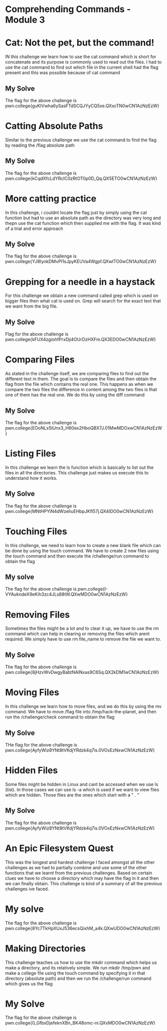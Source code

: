 # Comprehending Commands - Module 3

# Cat: Not the pet, but the command!
IN this challenge we learn how to use the cat command which is short for concatenate and its purpose is commonly used to read out the files. I had to use the cat command to find out which file in the current shell had the flag present and this was possible because of cat command

## My Solve
The flag for the above challenge is pwn.college{guKIVwha6ySasFTdSCQJYyCQ5xe.QXxcTN0wCN1AzNzEzW}


# Catting Absolute Paths
Similar to the previous challenge we use the cat command to find the flag by reading the /flag absolute path

## My Solve
The flag for the above challenge is pwn.college{kCqdXfcLdYRcIC0zRtOT0p0D_Qq.QX5ETO0wCN1AzNzEzW}


# More catting practice
In this challenge, i couldnt locate the flag just by simply using the cat function but had to use an absolute path as the directory was very long and thepn use the cat function which then supplied me with the flag. It was kind of a trial and error approach

## My Solve 
The flag for the above challenge is pwn.college{YJ8IynkDMvPI1sJpyKEUVa4Wgpf.QXwITO0wCN1AzNzEzW}


# Grepping for a needle in a haystack
For this challenge we obtain a new command called grep which is used on bigger files then what cat is used on. Grep will search for the exact text that we want from the big file. 

## My Solve
Flag for the above challenge is pwn.college{kFUX4zgiohfPrxDji4OUrDzHXFm.QX3EDO0wCN1AzNzEzW}


# Comparing Files
As stated in the challenge itself, we are comparing files to find out the different text in them. The goal is to compare the files and then obtain the flag from the file which contains the real one. This happens as when we compare the two files the difference in content among the two files is that one of them has the real one. We do this by using the diff command

## My Solve
The flag for the above challenge is pwn.college{EOoNLx5lUnx3_H60ex2HboQBX7J.01MwMDOxwCN1AzNzEzW}


# Listing Files
In this challenge we learn the ls function which is basically to list out the files in all the directories. This challenge just makes us execute this to understand how it works.

## My Solve 
The flag for the above challenge is pwn.college{MNtHPYiN4dWzeIiuEHbpJKfI57j.QX4IDO0wCN1AzNzEzW}


# Touching Files 
In this challenge, we need to learn how to create a new blank file which can be done by using the touch command. We have to create 2 new files using the touch command and then execute the /challenge/run command to obtain the flag

## My solve 
The flag for the above challenge is pwn.college{I-VYAukndeX9eKih3zc4JLs88tW.QXwMDO0wCN1AzNzEzW}


# Removing Files
Sometimes the files might be a lot and to clear it up, we have to use the rm command which can help in clearing or removing the files which arent required. We simply have to use rm file_name to remove the file we want to.

## My Solve
The flag for the above challenge is pwn.college{8jHzvWvDwgyBabtNAlNxas9C6Sq.QX2kDM1wCN1AzNzEzW}


# Moving Files
In this challenge we learn how to move files, and we do this by using the mv command. We have to move /flag file into /tmp/hack-the-planet, and then run the /challenge/check command to obtain the flag

## My Solve
THe flag for the above challenge is pwn.college{AyfyWiz8YNt8tVKdjYRdzk4q7is.0VOxEzNxwCN1AzNzEzW}


# Hidden Files
Some files might be hidden in Linux and cant be accessed when we use ls (list). In those cases we can use ls -a which is used if we want to view files which are hidden. Those files are the ones which start with a " . "

## My Solve
The flag for the above challenge is pwn.college{AyfyWiz8YNt8tVKdjYRdzk4q7is.0VOxEzNxwCN1AzNzEzW}


# An Epic Filesystem Quest
This was the longest and hardest challenge I faced amongst all the other challenges as we had to partially combine and use some of the other functions that we learnt from the previous challenges. Based on certain clues we have to choose a directory which may have the flag in it and then we can finally obtain. This challenge is kind of a summary of all the previous challenges ive faced.

# My solve
The flag for the above challenge is pwn.college{8Yc7TkHpXUxJ536ecsQixhM_a4k.QXwUDO0wCN1AzNzEzW}


# Making Directories
This challenge teaches us how to use the mkdir command which helps us make a directory, and its relatively simple. We run mkdir /tmp/pwn and make a college file using the touch command by specifying it in that directory (absolute path) and then we run the /challenge/run command which gives us the flag

# My Solve
The flag for the above challenge is pwn.college{0_GfbxDjefeknXBn_BK48omc-ni.QXxMDO0wCN1AzNzEzW}
